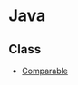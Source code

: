 # Java

## Class
- [Comparable](https://github.com/proceane/TIL/blob/master/Java/Class/Comparable.md)